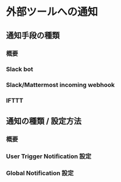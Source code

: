 # 外部ツールへの通知
<!-- TODO: GW-5372 「Slack/Mattermost への通知」の内容を適切なタイトルの下に移動させる -->

## 通知手段の種類
### 概要

### Slack bot

### Slack/Mattermost incoming webhook

### IFTTT


## 通知の種類 / 設定方法
### 概要

### User Trigger Notification 設定

### Global Notification 設定